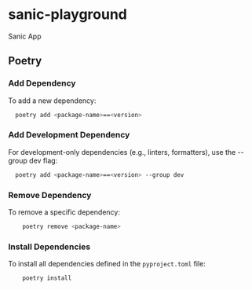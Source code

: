 # sanic-playground
Sanic App


## Poetry
### Add Dependency
To add a new dependency:

```bash
  poetry add <package-name>==<version>
````

### Add Development Dependency
For development-only dependencies (e.g., linters, formatters), use the --group dev flag:

```bash
  poetry add <package-name>==<version> --group dev
```

### Remove Dependency
To remove a specific dependency:

```bash
    poetry remove <package-name>
```

### Install Dependencies
To install all dependencies defined in the `pyproject.toml` file:

```bash
    poetry install
```
